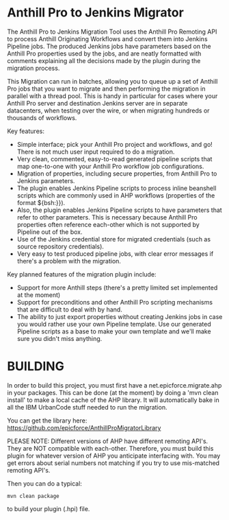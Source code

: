 # Anthill Pro to Jenkins Migrator

The Anthill Pro to Jenkins Migration Tool uses the Anthill Pro Remoting API to process Anthill Originating Workflows and convert them into Jenkins Pipeline jobs.  The produced Jenkins jobs have parameters based on the Anthill Pro properties used by the jobs, and are neatly formatted with comments explaining all the decisions made by the plugin during the migration process.

This Migration can run in batches, allowing you to queue up a set of Anthill Pro jobs that you want to migrate and then performing the migration in parallel with a thread pool.  This is handy in particular for cases where your Anthill Pro server and destination Jenkins server are in separate datacenters, when testing over the wire, or when migrating hundreds or thousands of workflows.

Key features:

* Simple interface; pick your Anthill Pro project and workflows, and go!  There is not much user input required to do a migration.
* Very clean, commented, easy-to-read generated pipeline scripts that map one-to-one with your Anthill Pro workflow job configurations.
* Migration of properties, including secure properties, from Anthill Pro to Jenkins parameters.
* The plugin enables Jenkins Pipeline scripts to process inline beanshell scripts which are commonly used in AHP workflows (properties of the format ${bsh:}}).
* Also, the plugin enables Jenkins Pipeline scripts to have parameters that refer to other parameters.  This is necessary because Anthill  Pro properties often reference each-other which is not supported by Pipeline out of the box.
* Use of the Jenkins credential store for migrated credentials (such as source repository credentials).
* Very easy to test produced pipeline jobs, with clear error messages if there's a problem with the migration.

Key planned features of the migration plugin include:

* Support for more Anthill steps (there's a pretty limited set implemented at the moment)
* Support for preconditions and other Anthill Pro scripting mechanisms that are difficult to deal with by hand.
* The ability to just export properties without creating Jenkins jobs in case you would rather use your own Pipeline template.  Use our generated Pipeline scripts as a base to make your own template and we'll make sure you didn't miss anything.


BUILDING
========
In order to build this project, you must first have a net.epicforce.migrate.ahp in your packages.  This can be done (at the moment) by doing a 'mvn clean install' to make a local cache of the AHP library.  It will automatically bake in all the IBM UrbanCode stuff needed to run the migration.

You can get the library here: https://github.com/epicforce/AnthillProMigratorLibrary

PLEASE NOTE: Different versions of AHP have different remoting API's.  They are NOT compatible with each-other.  Therefore, you must build this plugin for whatever version of AHP you anticipate interfacing with.  You may get errors about serial numbers not matching if you try to use mis-matched remoting API's.

Then you can do a typical:

```
mvn clean package
```

to build your plugin (.hpi) file.

